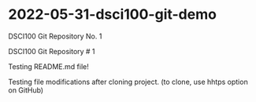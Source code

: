 # 2022-05-31-dsci100-git-demo
DSCI100 Git Repository No. 1

DSCI100 Git Repository # 1

Testing README.md file!

Testing file modifications after cloning project. (to clone, use hhtps option on GitHub)



